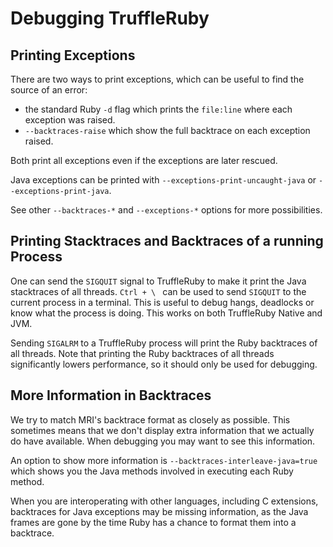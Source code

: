 # Debugging TruffleRuby

## Printing Exceptions

There are two ways to print exceptions, which can be useful to find the source of an error:

* the standard Ruby `-d` flag which prints the `file:line` where each exception was raised.
* `--backtraces-raise` which show the full backtrace on each exception raised.

Both print all exceptions even if the exceptions are later rescued.

Java exceptions can be printed with `--exceptions-print-uncaught-java` or
`--exceptions-print-java`.

See other `--backtraces-*` and `--exceptions-*` options for more possibilities.

## Printing Stacktraces and Backtraces of a running Process

One can send the `SIGQUIT` signal to TruffleRuby to make it print the Java stacktraces of all threads.
`Ctrl + \ ` can be used to send `SIGQUIT` to the current process in a terminal.
This is useful to debug hangs, deadlocks or know what the process is doing.
This works on both TruffleRuby Native and JVM.

Sending `SIGALRM` to a TruffleRuby process will print the Ruby backtraces of all threads.
Note that printing the Ruby backtraces of all threads significantly lowers
performance, so it should only be used for debugging.

## More Information in Backtraces

We try to match MRI's backtrace format as closely as possible. This sometimes means
that we don't display extra information that we actually do have available.
When debugging you may want to see this information.

An option to show more information is `--backtraces-interleave-java=true`
which shows you the Java methods involved in executing each Ruby method.

When you are interoperating with other languages, including C extensions,
backtraces for Java exceptions may be missing information, as the Java frames
are gone by the time Ruby has a chance to format them into a backtrace.
